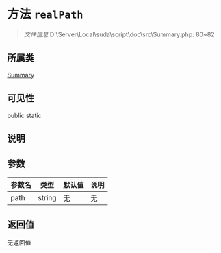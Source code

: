 # 方法 `realPath`

> *文件信息* D:\Server\Local\suda\script\doc\src\Summary.php: 80~82

## 所属类 

[Summary](../Summary.md)

## 可见性

 public static

## 说明



## 参数


| 参数名 | 类型 | 默认值 | 说明 |
|--------|-----|-------|-------|
| path |  string | 无 | 无 |



## 返回值

无返回值
